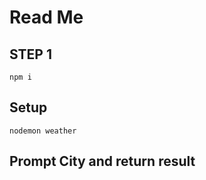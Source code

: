 # Read Me

## STEP 1
```
npm i
```

## Setup
```
nodemon weather
```

## Prompt City and return result
